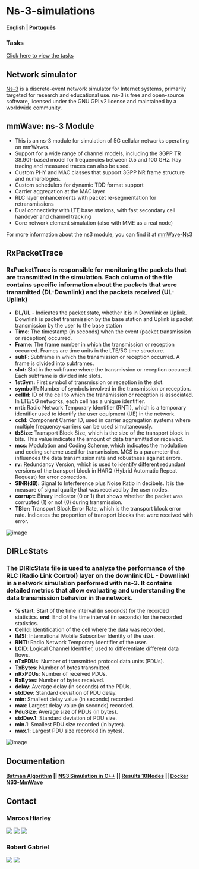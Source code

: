 # Ns-3-simulations

**English | [Português](README.md)**
### Tasks
[Click here to view the tasks](Tasks)

## Network simulator
[Ns-3](https://www.nsnam.org/) is a discrete-event network simulator for Internet systems, primarily targeted for research and educational use. ns-3 is free and open-source software, licensed under the GNU GPLv2 license and maintained by a worldwide community.

## mmWave: ns-3 Module
- This is an ns-3 module for simulation of 5G cellular networks operating on mmWaves.
- Support for a wide range of channel models, including the 3GPP TR 38.901-based model for frequencies between 0.5 and 100 GHz. Ray tracing and measured traces can also be used.
- Custom PHY and MAC classes that support 3GPP NR frame structure and numerologies.
- Custom schedulers for dynamic TDD format support
- Carrier aggregation at the MAC layer
- RLC layer enhancements with packet re-segmentation for retransmissions
- Dual connectivity with LTE base stations, with fast secondary cell handover and channel tracking
- Core network element simulation (also with MME as a real node)

For more information about the ns3 module, you can find it at [mmWave-Ns3](https://github.com/nyuwireless-unipd/ns3-mmwave)

## RxPacketTrace
### RxPacketTrace is responsible for monitoring the packets that are transmitted in the simulation. Each column of the file contains specific information about the packets that were transmitted (DL-Downlink) and the packets received (UL-Uplink)

- **DL/UL** - Indicates the packet state, whether it is in Downlink or Uplink. Downlink is packet transmission by the base station and Uplink is packet transmission by the user to the base station
- **Time**: The timestamp (in seconds) when the event (packet transmission or reception) occurred.
- **Frame**: The frame number in which the transmission or reception occurred. Frames are time units in the LTE/5G time structure.
- **subF**: Subframe in which the transmission or reception occurred. A frame is divided into subframes.
- **slot:** Slot in the subframe where the transmission or reception occurred. Each subframe is divided into slots.
- **1stSym:** First symbol of transmission or reception in the slot.
- **symbol#:** Number of symbols involved in the transmission or reception.
- **cellId:** ID of the cell to which the transmission or reception is associated. In LTE/5G networks, each cell has a unique identifier.
- **rnti:** Radio Network Temporary Identifier (RNTI), which is a temporary identifier used to identify the user equipment (UE) in the network.
- **ccId:** Component Carrier ID, used in carrier aggregation systems where multiple frequency carriers can be used simultaneously.
- **tbSize:** Transport Block Size, which is the size of the transport block in bits. This value indicates the amount of data transmitted or received.
- **mcs:** Modulation and Coding Scheme, which indicates the modulation and coding scheme used for transmission. MCS is a parameter that influences the data transmission rate and robustness against errors.
- **rv:** Redundancy Version, which is used to identify different redundant versions of the transport block in HARQ (Hybrid Automatic Repeat Request) for error correction.
- **SINR(dB):** Signal to Interference plus Noise Ratio in decibels. It is the measure of signal quality that was received by the user nodes.
- **corrupt:** Binary indicator (0 or 1) that shows whether the packet was corrupted (1) or not (0) during transmission.
- **TBler:** Transport Block Error Rate, which is the transport block error rate. Indicates the proportion of transport blocks that were received with error.

![image](https://github.com/Hiarleyy/Ns-3-simulations/assets/111695591/2177e459-496d-4d2d-a01d-f03cea067d53)

## DlRLcStats
### The DlRlcStats file is used to analyze the performance of the RLC (Radio Link Control) layer on the downlink (DL - Downlink) in a network simulation performed with ns-3. It contains detailed metrics that allow evaluating and understanding the data transmission behavior in the network.

- **% start**: Start of the time interval (in seconds) for the recorded statistics. **end**: End of the time interval (in seconds) for the recorded statistics.
- **CellId**: Identification of the cell where the data was recorded.
- **IMSI**: International Mobile Subscriber Identity of the user.
- **RNTI**: Radio Network Temporary Identifier of the user.
- **LCID**: Logical Channel Identifier, used to differentiate different data flows.
- **nTxPDUs**: Number of transmitted protocol data units (PDUs).
- **TxBytes**: Number of bytes transmitted.
- **nRxPDUs**: Number of received PDUs.
- **RxBytes**: Number of bytes received.
- **delay**: Average delay (in seconds) of the PDUs.
- **stdDev**: Standard deviation of PDU delay.
- **min**: Smallest delay value (in seconds) recorded.
- **max**: Largest delay value (in seconds) recorded.
- **PduSize**: Average size of PDUs (in bytes).
- **stdDev.1**: Standard deviation of PDU size.
- **min.1**: Smallest PDU size recorded (in bytes).
- **max.1**: Largest PDU size recorded (in bytes).

![image](https://github.com/Hiarleyy/Ns-3-simulations/assets/111695591/cd2436ee-cf0b-4368-8434-176ba3ec8eb5)

## Documentation
#### [Batman Algorithm](https://github.com/Hiarleyy/Ns-3-simulations/blob/main/Documenta%C3%A7%C3%A3o/bat.md) || [NS3 Simulation in C++](https://github.com/Hiarleyy/Ns-3-simulations/blob/main/Documenta%C3%A7%C3%A3o/packet5G.md) || [Results 10Nodes](https://github.com/Hiarleyy/Ns-3-simulations/blob/main/Documenta%C3%A7%C3%A3o/10node_results.md) || [Docker NS3-MmWave](https://github.com/Hiarleyy/Ns-3-simulations/blob/main/Documenta%C3%A7%C3%A3o/Docker-MmWave.md)


## Contact

### Marcos Hiarley
<div>
<a href ="mailto:marcoshiarley.silva@gmail.com"><img src ="https://img.shields.io/badge/Gmail-D14836?style=for-the-badge&logo=gmail&logoColor=white"/></a>
<a href ="https://www.instagram.com/hiarley._/"><img src ="https://img.shields.io/badge/Instagram-E4405F?style=for-the-badge&logo=instagram&logoColor=white"></a>
<a href ="https://www.linkedin.com/in/marcos-hiarley/"><img src ="https://img.shields.io/badge/LinkedIn-0077B5?style=for-the-badge&logo=linkedin&logoColor=white" href="www.linkedin.com/in/marcos-hiarley-1853a7226"/></a>
</div>


### Robert Gabriel
<div>
<a href ="mailto:robertgabriel@disroot.org"><img src ="https://img.shields.io/badge/Gmail-D14836?style=for-the-badge&logo=gmail&logoColor=white"/></a>
<a href ="https://www.instagram.com/robertdsgabriel/"><img src="https://img.shields.io/badge/Instagram-E4405F?style=for-the-badge&logo=instagram&logoColor=white"></a>
</div>
